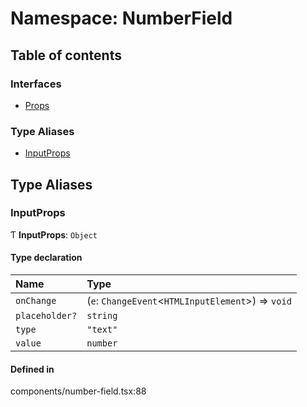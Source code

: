 # Namespace: NumberField

## Table of contents

### Interfaces

- [Props](../wiki/NumberField.Props)

### Type Aliases

- [InputProps](../wiki/NumberField#inputprops)

## Type Aliases

### InputProps

Ƭ **InputProps**: `Object`

#### Type declaration

| Name | Type |
| :------ | :------ |
| `onChange` | (`e`: `ChangeEvent`<`HTMLInputElement`\>) => `void` |
| `placeholder?` | `string` |
| `type` | ``"text"`` |
| `value` | `number` |

#### Defined in

components/number-field.tsx:88
